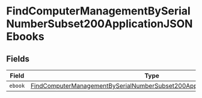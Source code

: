 # FindComputerManagementBySerialNumberSubset200ApplicationJSONEbooks


## Fields

| Field                                                                                                                                                                         | Type                                                                                                                                                                          | Required                                                                                                                                                                      | Description                                                                                                                                                                   |
| ----------------------------------------------------------------------------------------------------------------------------------------------------------------------------- | ----------------------------------------------------------------------------------------------------------------------------------------------------------------------------- | ----------------------------------------------------------------------------------------------------------------------------------------------------------------------------- | ----------------------------------------------------------------------------------------------------------------------------------------------------------------------------- |
| `ebook`                                                                                                                                                                       | [FindComputerManagementBySerialNumberSubset200ApplicationJSONEbooksEbook](../../models/operations/findcomputermanagementbyserialnumbersubset200applicationjsonebooksebook.md) | :heavy_minus_sign:                                                                                                                                                            | N/A                                                                                                                                                                           |